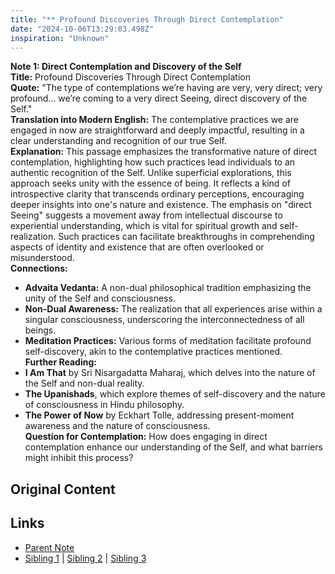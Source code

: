 ```yaml
---
title: "** Profound Discoveries Through Direct Contemplation"
date: "2024-10-06T13:29:03.498Z"
inspiration: "Unknown"
---
```



**Note 1: Direct Contemplation and Discovery of the Self**  
**Title:** Profound Discoveries Through Direct Contemplation  
**Quote:** "The type of contemplations we’re having are very, very direct; very profound... we’re coming to a very direct Seeing, direct discovery of the Self."  
**Translation into Modern English:** The contemplative practices we are engaged in now are straightforward and deeply impactful, resulting in a clear understanding and recognition of our true Self.  
**Explanation:** This passage emphasizes the transformative nature of direct contemplation, highlighting how such practices lead individuals to an authentic recognition of the Self. Unlike superficial explorations, this approach seeks unity with the essence of being. It reflects a kind of introspective clarity that transcends ordinary perceptions, encouraging deeper insights into one's nature and existence. The emphasis on "direct Seeing" suggests a movement away from intellectual discourse to experiential understanding, which is vital for spiritual growth and self-realization. Such practices can facilitate breakthroughs in comprehending aspects of identity and existence that are often overlooked or misunderstood.  
**Connections:**  
- **Advaita Vedanta:** A non-dual philosophical tradition emphasizing the unity of the Self and consciousness.  
- **Non-Dual Awareness:** The realization that all experiences arise within a singular consciousness, underscoring the interconnectedness of all beings.  
- **Meditation Practices:** Various forms of meditation facilitate profound self-discovery, akin to the contemplative practices mentioned.  
**Further Reading:**  
- **I Am That** by Sri Nisargadatta Maharaj, which delves into the nature of the Self and non-dual reality.  
- **The Upanishads**, which explore themes of self-discovery and the nature of consciousness in Hindu philosophy.  
- **The Power of Now** by Eckhart Tolle, addressing present-moment awareness and the nature of consciousness.  
**Question for Contemplation:** How does engaging in direct contemplation enhance our understanding of the Self, and what barriers might inhibit this process?  



## Original Content



## Links

- [Parent Note](/parent-note.md)
- [Sibling 1](/zettel1.md) | [Sibling 2](/zettel2.md) | [Sibling 3](/zettel3.md)
